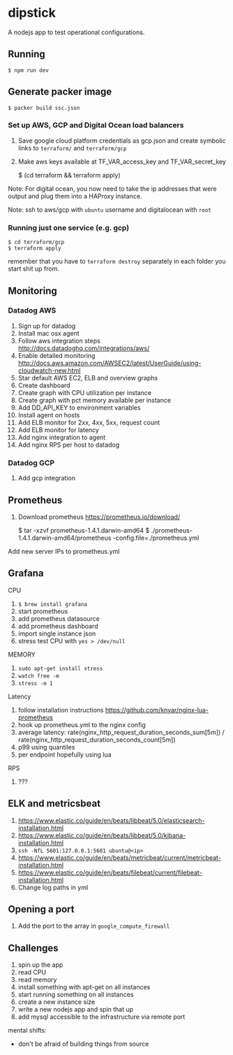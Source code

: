 # dipstick

A nodejs app to test operational configurations.

## Running

    $ npm run dev

## Generate packer image

    $ packer build ssc.json

### Set up AWS, GCP and Digital Ocean load balancers

1. Save google cloud platform credentials as gcp.json and create symbolic links to `terraform/` and `terraform/gcp`
1. Make aws keys available at TF_VAR_access_key and TF_VAR_secret_key

    $ (cd terraform && terraform apply)

Note: For digital ocean, you now need to take the ip addresses that were output and plug them into a HAProxy instance.

Note: ssh to aws/gcp with `ubuntu` username and digitalocean with `root`

### Running just one service (e.g. gcp)

    $ cd terraform/gcp
    $ terraform apply

remember that you have to `terraform destroy` separately in each folder you start shit up from.

## Monitoring

### Datadog AWS

1. Sign up for datadog
1. Install mac osx agent
1. Follow aws integration steps http://docs.datadoghq.com/integrations/aws/
1. Enable detailed monitoring http://docs.aws.amazon.com/AWSEC2/latest/UserGuide/using-cloudwatch-new.html
1. Star default AWS EC2, ELB and overview graphs
1. Create dashboard
1. Create graph with CPU utilization per instance
1. Create graph with pct memory available per instance
1. Add DD_API_KEY to environment variables
1. Install agent on hosts
1. Add ELB monitor for 2xx, 4xx, 5xx, request count
1. Add ELB monitor for latency
1. Add nginx integration to agent
1. Add nginx RPS per host to datadog

### Datadog GCP

1. Add gcp integration

## Prometheus

1. Download prometheus https://prometheus.io/download/

    $ tar -xzvf prometheus-1.4.1.darwin-amd64
    $ ./prometheus-1.4.1.darwin-amd64/prometheus -config.file=./prometheus.yml

Add new server IPs to prometheus.yml

## Grafana

CPU

1. `$ brew install grafana`
1. start prometheus
1. add prometheus datasource
1. add prometheus dashboard
1. import single instance json
1. stress test CPU with `yes > /dev/null`


MEMORY

1. `sudo apt-get install stress`
1. `watch free -m`
1. `stress -m 1`

Latency

1. follow installation instructions https://github.com/knyar/nginx-lua-prometheus
1. hook up prometheus.yml to the nginx config
1. average latency: rate(nginx_http_request_duration_seconds_sum[5m]) / rate(nginx_http_request_duration_seconds_count[5m])
1. p99 using quantiles
1. per endpoint hopefully using lua

RPS
1. ???

## ELK and metricsbeat

1. https://www.elastic.co/guide/en/beats/libbeat/5.0/elasticsearch-installation.html
1. https://www.elastic.co/guide/en/beats/libbeat/5.0/kibana-installation.html
1. `ssh -NfL 5601:127.0.0.1:5601 ubuntu@<ip>`
1. https://www.elastic.co/guide/en/beats/metricbeat/current/metricbeat-installation.html
1. https://www.elastic.co/guide/en/beats/filebeat/current/filebeat-installation.html
1. Change log paths in yml

## Opening a port

1. Add the port to the array in `google_compute_firewall`

## Challenges

1. spin up the app
1. read CPU
1. read memory
1. install something with apt-get on all instances
1. start running something on all instances
1. create a new instance size
1. write a new nodejs app and spin that up
1. add mysql accessible to the infrastructure via remote port


mental shifts:

* don't be afraid of building things from source
